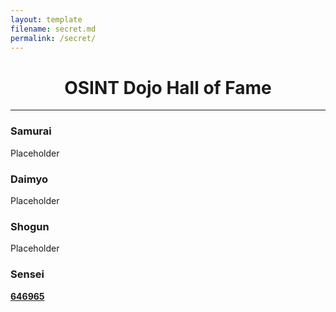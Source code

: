 ```yaml
---
layout: template
filename: secret.md
permalink: /secret/
---
```

<center> <h1> OSINT Dojo Hall of Fame </h1> </center>
<hr>

<h3>Samurai</h3>
Placeholder

<h3>Daimyo</h3>
Placeholder

<h3>Shogun</h3>
Placeholder

<h3>Sensei</h3>
<a href="https://twitter.com/sinwindie"><b>646965</b></a>
